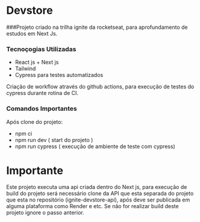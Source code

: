 # Devstore

###Projeto criado na trilha ignite da rocketseat, para aprofundamento de estudos em Next Js.

### Tecnoçogias Utilizadas
- React js + Next js
- Tailwind
- Cypress para testes automatizados

Criação de workflow através do github actions, para execução de testes do cypress durante rotina de CI.

### Comandos Importantes
Após clone do projeto:
- npm ci
- npm run dev ( start do projeto )
- npm run cypress ( execução de ambiente de teste com cypress)

# Importante
Este projeto executa uma api criada dentro do Next js, para execução de build do projeto será necessário clone
da API que esta separada do projeto que esta no repositório (ignite-devstore-api), após deve ser publicada em alguma plataforma como Render e etc.
Se não for realizar build deste projeto ignore o passo anterior.
